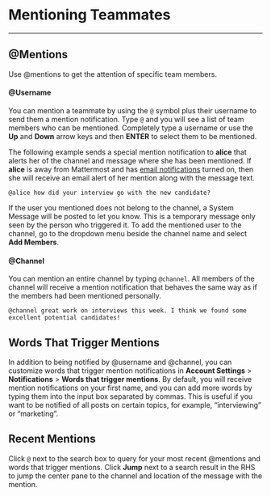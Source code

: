 # Mentioning Teammates
_____

## @Mentions
Use @mentions to get the attention of specific team members.

#### @Username
You can mention a teammate by using the `@` symbol plus their username to send them a mention notification. Type `@` and you will see a list of team members who can be mentioned. Completely type a username or use the **Up** and **Down** arrow keys and then **ENTER** to select them to be mentioned.

The following example sends a special mention notification to **alice** that alerts her of the channel and message where she has been mentioned. If **alice** is away from Mattermost and has [email notifications](http://docs.mattermost.com/help/getting-started/configuring-notifications.html#email-notifications) turned on, then she will receive an email alert of her mention along with the message text.

```
@alice how did your interview go with the new candidate?
```

If the user you mentioned does not belong to the channel, a System Message will be posted to let you know. This is a temporary message only seen by the person who triggered it. To add the mentioned user to the channel, go to the dropdown menu beside the channel name and select **Add Members**. 

#### @Channel
You can mention an entire channel by typing `@channel`. All members of the channel will receive a mention notification that behaves the same way as if the members had been mentioned personally.

```
@channel great work on interviews this week. I think we found some excellent potential candidates!
```

## Words That Trigger Mentions
In addition to being notified by @username and @channel, you can customize words that trigger mention notifications in **Account Settings** > **Notifications** > **Words that trigger mentions**. By default, you will receive mention notifications on your first name, and you can add more words by typing them into the input box separated by commas. This is useful if you want to be notified of all posts on certain topics, for example, “interviewing” or “marketing”.

## Recent Mentions
Click `@` next to the search box to query for your most recent @mentions and words that trigger mentions. Click **Jump** next to a search result in the RHS to jump the center pane to the channel and location of the message with the mention.
